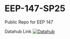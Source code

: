 # EEP-147-SP25
Public Repo for EEP 147


Datahub Link [![Datahub](https://img.shields.io/badge/Launch-UCB%20Datahub-blue.svg)](https://datahub.berkeley.edu/hub/user-redirect/git-pull?repo=https%3A%2F%2Fgithub.com%2Fds-modules%2FEEP-147-SP24&branch=main&urlpath=tree%2FEEP-147-SP25%2F
)
